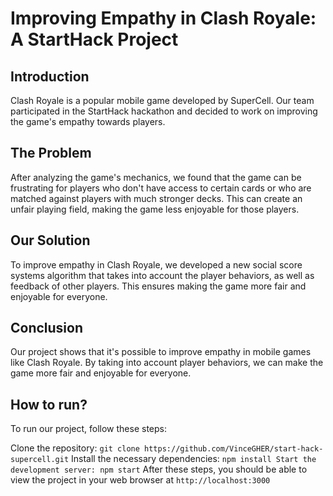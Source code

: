 # Improving Empathy in Clash Royale: A StartHack Project
## Introduction
Clash Royale is a popular mobile game developed by SuperCell. Our team participated in the StartHack hackathon and decided to work on improving the game's empathy towards players.

## The Problem
After analyzing the game's mechanics, we found that the game can be frustrating for players who don't have access to certain cards or who are matched against players with much stronger decks. This can create an unfair playing field, making the game less enjoyable for those players.

## Our Solution
To improve empathy in Clash Royale, we developed a new social score systems algorithm that takes into account the player behaviors, as well as feedback of other players. This ensures making  the game more fair and enjoyable for everyone.

## Conclusion
Our project shows that it's possible to improve empathy in mobile games like Clash Royale. By taking into account player behaviors, we can make the game more fair and enjoyable for everyone.

## How to run?
To run our project, follow these steps:

Clone the repository: `git clone https://github.com/VinceGHER/start-hack-supercell.git`
Install the necessary dependencies: ```npm install
Start the development server: npm start```
After these steps, you should be able to view the project in your web browser at `http://localhost:3000`
